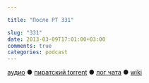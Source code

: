```yaml
---

title: "После РТ 331"

slug: "331"
date: 2013-03-09T17:01:00+03:00
comments: true
categories: podcast
---
```

[аудио](http://cdn.radio-t.com/rt331post.mp3) ● [пиратский torrent](http://pirates.radio-t.com/torrents/rt331post.mp3.torrent) ● [лог чата](http://chat.radio-t.com/logs/radio-t-331.html) ● [wiki](http://wiki.radio-t.com/%D0%9F%D0%BE%D1%81%D0%BB%D0%B5_%D0%A0%D0%A2_331) <audio src="http://cdn.radio-t.com/rt331post.mp3" preload="none">
